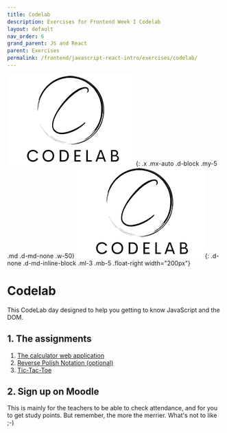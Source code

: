 ```yaml
---
title: Codelab
description: Exercises for Frontend Week I Codelab
layout: default
nav_order: 6
grand_parent: JS and React
parent: Exercises
permalink: /frontend/javascript-react-intro/exercises/codelab/
---
```

![Codelab](./images/codelab.png){: .x .mx-auto .d-block .my-5 .md .d-md-none .w-50}
![Codelab](./images/codelab.png){: .d-none .d-md-inline-block .ml-3 .mb-5 .float-right width="200px"}

# Codelab

This CodeLab day designed to help you getting to know JavaScript and the DOM.

## 1. The assignments

1. [The calculator web application](./calculator.md)
2. [Reverse Polish Notation (optional)](./rpn.md)
3. [Tic-Tac-Toe](./tictactoe.md)

## 2. Sign up on Moodle

This is mainly for the teachers to be able to check attendance, and for you to get study points.
But remember, the more the merrier. What's not to like ;-)
